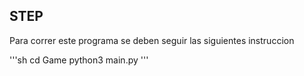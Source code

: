 ## STEP

Para correr este programa se deben seguir las siguientes instruccion

'''sh
cd Game
python3 main.py
'''